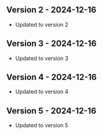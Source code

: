 ## Version 2 - 2024-12-16
- Updated to version 2

## Version 3 - 2024-12-16
- Updated to version 3

## Version 4 - 2024-12-16
- Updated to version 4

## Version 5 - 2024-12-16
- Updated to version 5


